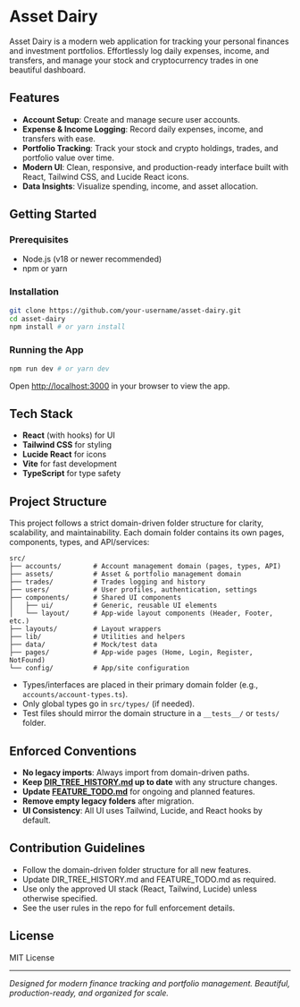 # Asset Dairy

Asset Dairy is a modern web application for tracking your personal finances and investment portfolios. Effortlessly log daily expenses, income, and transfers, and manage your stock and cryptocurrency trades in one beautiful dashboard.

## Features

- **Account Setup**: Create and manage secure user accounts.
- **Expense & Income Logging**: Record daily expenses, income, and transfers with ease.
- **Portfolio Tracking**: Track your stock and crypto holdings, trades, and portfolio value over time.
- **Modern UI**: Clean, responsive, and production-ready interface built with React, Tailwind CSS, and Lucide React icons.
- **Data Insights**: Visualize spending, income, and asset allocation.

## Getting Started

### Prerequisites
- Node.js (v18 or newer recommended)
- npm or yarn

### Installation
```bash
git clone https://github.com/your-username/asset-dairy.git
cd asset-dairy
npm install # or yarn install
```

### Running the App
```bash
npm run dev # or yarn dev
```

Open [http://localhost:3000](http://localhost:3000) in your browser to view the app.

## Tech Stack
- **React** (with hooks) for UI
- **Tailwind CSS** for styling
- **Lucide React** for icons
- **Vite** for fast development
- **TypeScript** for type safety

## Project Structure
This project follows a strict domain-driven folder structure for clarity, scalability, and maintainability. Each domain folder contains its own pages, components, types, and API/services:

```
src/
├── accounts/        # Account management domain (pages, types, API)
├── assets/          # Asset & portfolio management domain
├── trades/          # Trades logging and history
├── users/           # User profiles, authentication, settings
├── components/      # Shared UI components
│   ├── ui/          # Generic, reusable UI elements
│   └── layout/      # App-wide layout components (Header, Footer, etc.)
├── layouts/         # Layout wrappers
├── lib/             # Utilities and helpers
├── data/            # Mock/test data
├── pages/           # App-wide pages (Home, Login, Register, NotFound)
└── config/          # App/site configuration
```
- Types/interfaces are placed in their primary domain folder (e.g., `accounts/account-types.ts`).
- Only global types go in `src/types/` (if needed).
- Test files should mirror the domain structure in a `__tests__/` or `tests/` folder.

## Enforced Conventions
- **No legacy imports**: Always import from domain-driven paths.
- **Keep [DIR_TREE_HISTORY.md](./DIR_TREE_HISTORY.md) up to date** with any structure changes.
- **Update [FEATURE_TODO.md](./FEATURE_TODO.md)** for ongoing and planned features.
- **Remove empty legacy folders** after migration.
- **UI Consistency**: All UI uses Tailwind, Lucide, and React hooks by default.

## Contribution Guidelines
- Follow the domain-driven folder structure for all new features.
- Update DIR_TREE_HISTORY.md and FEATURE_TODO.md as required.
- Use only the approved UI stack (React, Tailwind, Lucide) unless otherwise specified.
- See the user rules in the repo for full enforcement details.

## License
MIT License

---

*Designed for modern finance tracking and portfolio management. Beautiful, production-ready, and organized for scale.*

